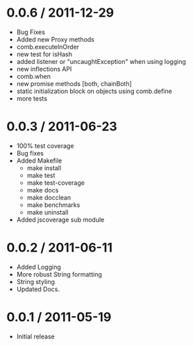 0.0.6 / 2011-12-29
==================
  * Bug Fixes
  * Added new Proxy methods
  * comb.executeInOrder
  * new test for isHash
  * added listener or "uncaughtException" when using logging
  * new inflections API
  * comb.when
  * new promise methods [both, chainBoth]
  * static initialization block on objects using comb.define
  * more tests

0.0.3 / 2011-06-23
==================
  * 100% test coverage
  * Bug fixes
  * Added Makefile
    * make install
    * make test
    * make test-coverage
    * make docs
    * make docclean
    * make benchmarks
    * make uninstall
  * Added jscoverage sub module

0.0.2 / 2011-06-11
==================

  * Added Logging
  * More robust String formatting
  * String styling
  * Updated Docs.

0.0.1 / 2011-05-19
==================

  * Initial release